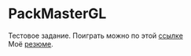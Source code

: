 # PackMasterGL
Тестовое задание. Поиграть можно по этой [ссылке](https://lichinkakote.github.io/RocketGameWebGL)<br/>
Моё [резюме](https://drive.google.com/file/d/12gGR8jPfaJ0aoyJ1i53fcblFIbXFiZwL/view?usp=sharing).
